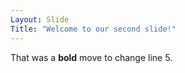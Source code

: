 ```yaml
---
Layout: Slide
Title: "Welcome to our second slide!"
---
```

That was a **bold** move to change line 5.
